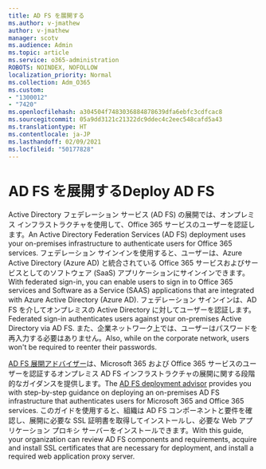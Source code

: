 ```yaml
---
title: AD FS を展開する
ms.author: v-jmathew
author: v-jmathew
manager: scotv
ms.audience: Admin
ms.topic: article
ms.service: o365-administration
ROBOTS: NOINDEX, NOFOLLOW
localization_priority: Normal
ms.collection: Adm_O365
ms.custom:
- "1300012"
- "7420"
ms.openlocfilehash: a304504f7483036884878639dfa6ebfc3cdfcac8
ms.sourcegitcommit: 05a9dd3121c21322dc9ddec4c2eec548cafd5a43
ms.translationtype: HT
ms.contentlocale: ja-JP
ms.lasthandoff: 02/09/2021
ms.locfileid: "50177828"
---
```

# <a name="deploy-ad-fs"></a><span data-ttu-id="ad7a4-102">AD FS を展開する</span><span class="sxs-lookup"><span data-stu-id="ad7a4-102">Deploy AD FS</span></span>

<span data-ttu-id="ad7a4-103">Active Directory フェデレーション サービス (AD FS) の展開では、オンプレミス インフラストラクチャを使用して、Office 365 サービスのユーザーを認証します。</span><span class="sxs-lookup"><span data-stu-id="ad7a4-103">An Active Directory Federation Services (AD FS) deployment uses your on-premises infrastructure to authenticate users for ‎Office 365 services.</span></span> <span data-ttu-id="ad7a4-104">フェデレーション サインインを使用すると、ユーザーは、Azure Active Directory (Azure AD) と統合されている Office 365 サービスおよびサービスとしてのソフトウェア (SaaS) アプリケーションにサインインできます。</span><span class="sxs-lookup"><span data-stu-id="ad7a4-104">With federated sign-in, you can enable users to sign in to Office 365 services and Software as a Service (SAAS) applications that are integrated with Azure Active Directory (Azure AD).</span></span> <span data-ttu-id="ad7a4-105">フェデレーション サインインは、AD FS を介してオンプレミスの Active Directory に対してユーザーを認証します。</span><span class="sxs-lookup"><span data-stu-id="ad7a4-105">Federated sign-in authenticates users against your on-premises Active Directory via AD FS.</span></span> <span data-ttu-id="ad7a4-106">また、企業ネットワーク上では、ユーザーはパスワードを再入力する必要はありません。</span><span class="sxs-lookup"><span data-stu-id="ad7a4-106">Also, while on the corporate network, users won't be required to reenter their passwords.</span></span>

<span data-ttu-id="ad7a4-107">[AD FS 展開アドバイザー](https://go.microsoft.com/fwlink/?linkid=2071178)は、Microsoft 365 および Office 365 サービスのユーザーを認証するオンプレミス AD FS インフラストラクチャの展開に関する段階的なガイダンスを提供します。</span><span class="sxs-lookup"><span data-stu-id="ad7a4-107">The [AD FS deployment advisor](https://go.microsoft.com/fwlink/?linkid=2071178) provides you with step-by-step guidance on deploying an on-premises AD FS infrastructure that authenticates users for Microsoft 365 and Office 365 services.</span></span> <span data-ttu-id="ad7a4-108">このガイドを使用すると、組織は AD FS コンポーネントと要件を確認し、展開に必要な SSL 証明書を取得してインストールし、必要な Web アプリケーション プロキシ サーバーをインストールできます。</span><span class="sxs-lookup"><span data-stu-id="ad7a4-108">With this guide, your organization can review AD FS components and requirements, acquire and install SSL certificates that are necessary for deployment, and install a required web application proxy server.</span></span>

